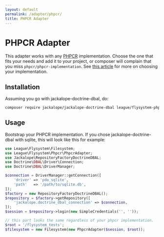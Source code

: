 ```yaml
---
layout: default
permalink: /adapter/phpcr/
title: PHPCR Adapter
---
```


# PHPCR Adapter

This adapter works with any [PHPCR](http://phpcr.github.io) implementation.
Choose the one that fits your needs and add it to your project, or composer
will  complain that you miss `phpcr/phpcr-implementation`. See
[this article](http://symfony.com/doc/master/cmf/cookbook/database/choosing_phpcr_implementation.html)
for more on choosing your implementation.

## Installation

Assuming you go with jackalope-doctrine-dbal, do:

~~~bash
composer require jackalope/jackalope-doctrine-dbal league/flysystem-phpcr
~~~

## Usage

Bootstrap your PHPCR implementation. If you chose jackalope-doctrine-dbal with sqlite, 
this will look like this for example:

~~~php
use League\Flysystem\Filesystem;
use League\Flysystem\Phpcr\PhpcrAdapter;
use Jackalope\RepositoryFactoryDoctrineDBAL;
use Doctrine\DBAL\Driver\Connection;
use Doctrine\DBAL\DriverManager;

$connection = DriverManager::getConnection([
    'driver' => 'pdo_sqlite',
    'path'   => '/path/to/sqlite.db',
]);
$factory = new RepositoryFactoryDoctrineDBAL();
$repository = $factory->getRepository([
    'jackalope.doctrine_dbal_connection' => $connection,
]);
$session = $repository->login(new SimpleCredentials('', ''));

// this part looks the same regardless of your phpcr implementation.
$root = '/flysystem_tests';
$filesystem = new Filesystem(new PhpcrAdapter($session, $root));
~~~

